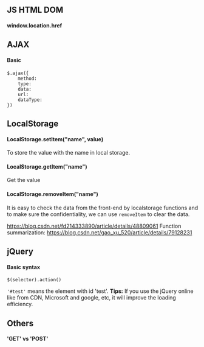 ## JS HTML DOM
#### window.location.href


## AJAX
#### Basic 
```[javascript]
$.ajax({
    method:
    type: 
    data:
    url:
    dataType:
})
```

## LocalStorage
#### LocalStorage.setItem("name", value)
To store the value with the name in local storage.

#### LocalStorage.getItem("name")
Get the value

#### LocalStorage.removeItem("name")
It is easy to check the data from the front-end by localstorage functions and to make sure the confidentiality, we can use `removeItem` to clear the data.

https://blog.csdn.net/fd214333890/article/details/48809061
Function summarization: https://blog.csdn.net/gao_xu_520/article/details/79128231 

## jQuery
#### Basic syntax
```[javascript]
$(selector).action()
```
`'#test'` means the element with id 'test'.
**Tips:** If you use the jQuery online like from CDN, Microsoft and google, etc, it will improve the loading efficiency.


## Others
#### 'GET' vs 'POST'

